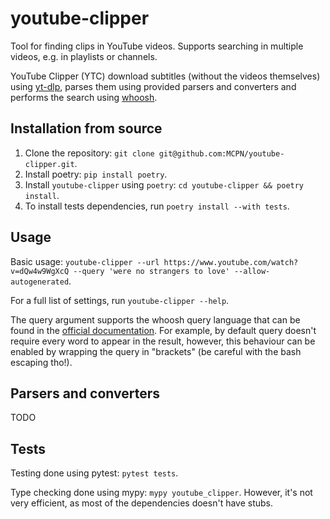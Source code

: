 # youtube-clipper

Tool for finding clips in YouTube videos. Supports searching in multiple videos, e.g. in playlists or channels.

YouTube Clipper (YTC) download subtitles (without the videos themselves) using [yt-dlp](https://github.com/yt-dlp/yt-dlp), parses them using provided parsers and converters and performs the search using [whoosh](https://whoosh.readthedocs.io). 

## Installation from source

1. Clone the repository: `git clone git@github.com:MCPN/youtube-clipper.git`.
2. Install poetry: `pip install poetry`.
3. Install `youtube-clipper` using `poetry`: `cd youtube-clipper && poetry install`.
4. To install tests dependencies, run `poetry install --with tests`.

## Usage

Basic usage: `youtube-clipper --url https://www.youtube.com/watch?v=dQw4w9WgXcQ --query 'were no strangers to love' --allow-autogenerated`.

For a full list of settings, run `youtube-clipper --help`.

The query argument supports the whoosh query language that can be found in the [official documentation](https://whoosh.readthedocs.io/en/latest/querylang.html). For example, by default query doesn't require every word to appear in the result, however, this behaviour can be enabled by wrapping the query in "brackets" (be careful with the bash escaping tho!).

## Parsers and converters

TODO

## Tests

Testing done using pytest: `pytest tests`.

Type checking done using mypy: `mypy youtube_clipper`. However, it's not very efficient, as most of the dependencies doesn't have stubs.

